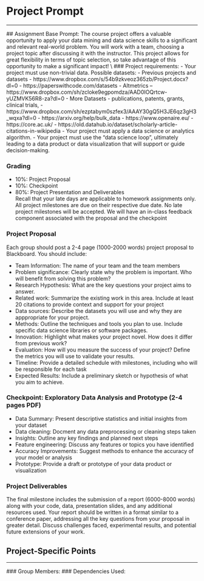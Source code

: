 # Project Prompt
<hr/>
## Assignment Base Prompt:
The course project offers a valuable opportunity to apply your data mining and data science skills
to a significant and relevant real-world problem. You will work with a team, choosing a project
topic after discussing it with the instructor. This project allows for great flexibility in terms of topic
selection, so take advantage of this opportunity to make a significant impact! \
### Project requirements:
- Your project must use non-trivial data. Possible datasets:
- Previous projects and datasets
- https://www.dropbox.com/s/54b9zkveoz365zb/Project.docx?dl=0
- https://paperswithcode.com/datasets
- Altmetrics – https://www.dropbox.com/sh/zcloke9egpomdza/AAD0IOQrtcw-yUZMVK56R8-za?dl=0
- More Datasets - publications, patents, grants, clinical trials,
- https://www.dropbox.com/sh/ezptabym0szfex3/AAAY30gQ5H3JE6qz3gH3_wqxa?dl=0
- https://arxiv.org/help/bulk_data
- https://www.openaire.eu/
- https://core.ac.uk/
- https://old.datahub.io/dataset/scholarly-article-citations-in-wikipedia
- Your project must apply a data science or analytics algorithm.
- Your project must use the “data science loop”, ultimately leading to a data product or data visualization that will support or guide decision-making.

### Grading
- 10%: Project Proposal
- 10%: Checkpoint
- 80%: Project Presentation and Deliverables \
Recall that your late days are applicable to homework assignments only. All project milestones
are due on their respective due date. No late project milestones will be accepted. We will have an
in-class feedback component associated with the proposal and the checkpoint

### Project Proposal
Each group should post a 2-4 page (1000-2000 words) project proposal to Blackboard. You should
include:
- Team Information: The name of your team and the team members
- Problem significance: Clearly state why the problem is important. Who will benefit from solving this problem?
- Research Hypothesis: What are the key questions your project aims to answer.
- Related work: Summarize the existing work in this area. Include at least 20 citations to provide context and support for your project
- Data sources: Describe the datasets you will use and why they are apppropriate for your project.
- Methods: Outline the techniques and tools you plan to use. Include specific data science libraries or software packages.
- Innovation: Highlight what makes your project novel. How does it differ from previous work?
- Evaluation: How will you measure the success of your project? Define the metrics you will use to validate your results.
- Timeline: Provide a detailed schedule with milestones, including who will be responsible for each task
- Expected Results: Include a preliminary sketch or hypothesis of what you aim to achieve.

### Checkpoint: Exploratory Data Analysis and Prototype (2-4 pages PDF)
- Data Summary: Present descriptive statistics and initial insights from your dataset
- Data cleaning: Docment any data preprocessing or cleaning steps taken
- Insights: Outline any key findings and planned next steps
- Feature engineering: Discuss any features or topics you have identified
- Accuracy Improvements: Suggest methods to enhance the accuracy of your model or analysis
- Prototype: Provide a draft or prototype of your data product or visualization

### Project Deliverables
The final milestone includes the submission of a report (6000-8000 words) along with your code,
data, presentation slides, and any additional resources used. Your report should be written in
a format similar to a conference paper, addressing all the key questions from your proposal in
greater detail. Discuss challenges faced, experimental results, and potential future extensions of
your work.

## Project-Specific Points
<hr/>
### Group Members:
### Dependencies Used:
